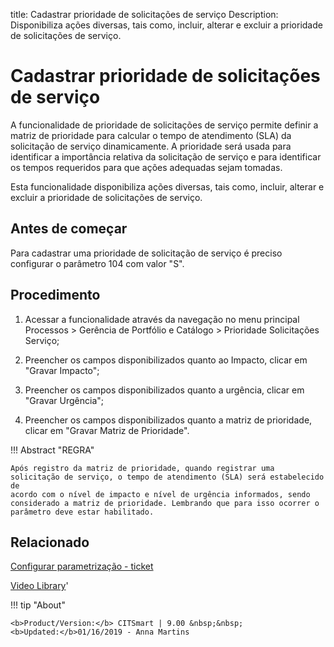 title: Cadastrar prioridade de solicitações de serviço
Description: Disponibiliza ações diversas, tais como, incluir, alterar e excluir a prioridade de solicitações de serviço.
# Cadastrar prioridade de solicitações de serviço

A funcionalidade de prioridade de solicitações de serviço permite definir a
matriz de prioridade para calcular o tempo de atendimento (SLA) da solicitação
de serviço dinamicamente. A prioridade será usada para identificar a importância
relativa da solicitação de serviço e para identificar os tempos requeridos para
que ações adequadas sejam tomadas.

Esta funcionalidade disponibiliza ações diversas, tais como, incluir, alterar e
excluir a prioridade de solicitações de serviço.

Antes de começar
--------------------

Para cadastrar uma prioridade de solicitação de serviço é preciso configurar o
parâmetro 104 com valor "S".

Procedimento
----------------

1.  Acessar a funcionalidade através da navegação no menu principal Processos \>
    Gerência de Portfólio e Catálogo \> Prioridade Solicitações Serviço;

2.  Preencher os campos disponibilizados quanto ao Impacto, clicar em "Gravar
    Impacto";

3.  Preencher os campos disponibilizados quanto a urgência, clicar em "Gravar
    Urgência";

4.  Preencher os campos disponibilizados quanto a matriz de prioridade, clicar
    em "Gravar Matriz de Prioridade".

!!! Abstract "REGRA"

    Após registro da matriz de prioridade, quando registrar uma
    solicitação de serviço, o tempo de atendimento (SLA) será estabelecido de
    acordo com o nível de impacto e nível de urgência informados, sendo
    considerado a matriz de prioridade. Lembrando que para isso ocorrer o
    parâmetro deve estar habilitado.


Relacionado
-----------

[Configurar parametrização - ticket](/pt-br/citsmart-platform-9/platform-administration/parameters-list/configure-parametrization-ticket.html)


<i class='fa fa-youtube-play  fa-2x' style='color:#97ce17;vertical-align: middle;'> </i> [Video Library](https://www.youtube.com/playlist?list=PLB5qK2uzf2RPUBXWp7r7A0YUQY07qkSrO)'

!!! tip "About"

    <b>Product/Version:</b> CITSmart | 9.00 &nbsp;&nbsp;
    <b>Updated:</b>01/16/2019 - Anna Martins
